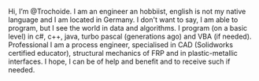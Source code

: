 Hi, I’m @Trochoide.
I am an engineer an hobbiist, english is not my native language and I am located in Germany. 
I don't want to say, I am able to program, but I see the world in data and algorithms. 
I program (on a basic level) in c#, c++, java, turbo pascal (generations ago) and VBA (if needed). 
Professional I am a process engineer, specialised in CAD (Solidworks certified educator), 
structural mechanics of FRP and in plastic-metallic interfaces. 
I hope, I can be of help and benefit and to receive such if needed.
